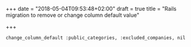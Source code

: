 +++
date = "2018-05-04T09:53:48+02:00"
draft = true
title = "Rails migration to remove or change column default value"

+++
<!--more-->

    change_column_default :public_categories, :excluded_companies, nil